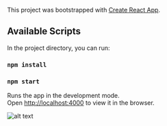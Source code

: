 This project was bootstrapped with [Create React App](https://github.com/facebook/create-react-app).

## Available Scripts

In the project directory, you can run:

### `npm install`

### `npm start`

Runs the app in the development mode.<br />
Open [http://localhost:4000](http://localhost:4000) to view it in the browser.

![alt text](https://glohbal.com/wp-content/dcs/1.png)
